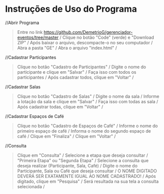 # Instruções de Uso do Programa
//Abrir Programa
> Entre no link https://github.com/DemetrioG/gerenciador-eventos/tree/master /
> Clique no botão "Code" (verde) e "Download ZIP" /
> Após baixar o arquivo, descompacte-o no seu computador /
> Abra a pasta "GE" /
> Abra o arquivo "index.html" /

//Cadastrar Participantes
> Clique no botão "Cadastro de Participantes" /
> Digite o nome do participante e clique em "Salvar" /
> Faça isso com todos os participantes /
> Após cadastrar todos, clique em "Voltar" /

//Cadastrar Salas
> Clique no botão "Cadastro de Salas" /
> Digite o nome da sala /
> Informe a lotação da sala e clique em "Salvar" /
> Faça isso com todas as sala /
> Após cadastrar todas, clique em "Voltar" /

//Cadastrar Espaços de Café
> Clique no botão "Cadastro de Espaços de Café" /
> Informe o nome do primeiro espaço de café /
> Informa o nome do segundo espaço de café /
> Clique em "Finaliza" /
> Clique em "Voltar" /

//Consulta
> Clique em "Consulta" /
> Selecione a etapa que deseja consultar /
> "Primeira Etapa" ou "Segunda Etapa" /
> Selecione a consulta que deseja realizar (Participante, Sala, Café) /
> Digite o nome do Participante, Sala ou Café que deseja consultar /
> O NOME DIGITADO DEVERÁ SER EXATAMENTE IGUAL AO NOME CADASTRADO! /
> Após digitado, clique em "Pesquisa" /
> Será resultada na sua tela a consulta selecionada /


